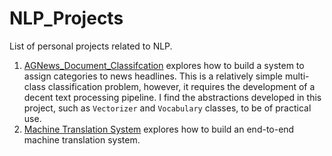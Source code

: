 # NLP_Projects
List of personal projects related to NLP.

1. [AGNews_Document_Classifcation](https://github.com/mleila/AGNews_Document_Classifcation) explores how to build a system to assign categories to news headlines. This is a relatively simple multi-class classification problem, however, it requires the development of a decent text processing pipeline. I find the abstractions developed in this project, such as `Vectorizer` and `Vocabulary` classes, to be of practical use.
2. [Machine Translation System](https://github.com/mleila/machine_translation) explores how to build an end-to-end machine translation system.
